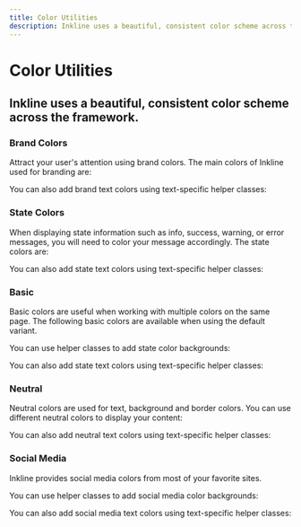 ```yaml
---
title: Color Utilities
description: Inkline uses a beautiful, consistent color scheme across the framework. 
---
```


<script setup>
import * as examples from './examples';
import {ColorBrandBackgroundExample} from './examples';
</script>


# Color Utilities

## Inkline uses a beautiful, consistent color scheme across the framework. 

### Brand Colors

Attract your user's attention using brand colors. The main colors of Inkline used for branding are:

<example type="color-utilities" :component="examples.ColorBrandBackgroundExample" :html="examples.ColorBrandBackgroundExampleHTML"></example>

<ColorBrandBackgroundExample></ColorBrandBackgroundExample>

<example type="color-utilities" :component="examples.ColorBrandPrimaryBackgroundExample" :html="examples.ColorBrandPrimaryBackgroundExampleHTML"></example>

<example type="color-utilities" :component="examples.ColorBrandSecondaryBackgroundExample" :html="examples.ColorBrandSecondaryBackgroundExampleHTML"></example>

<example type="color-utilities" :component="examples.ColorBrandLightBackgroundExample" :html="examples.ColorBrandLightBackgroundExampleHTML"></example>

<example type="color-utilities" :component="examples.ColorBrandDarkBackgroundExample" :html="examples.ColorBrandDarkBackgroundExampleHTML"></example>

You can also add brand text colors using text-specific helper classes:

<example type="color-utilities" :component="examples.ColorBrandTextExample" :html="examples.ColorBrandTextExampleHTML"></example>

<example type="color-utilities" :component="examples.ColorBrandPrimaryTextExample" :html="examples.ColorBrandPrimaryTextExampleHTML"></example>

<example type="color-utilities" :component="examples.ColorBrandSecondaryTextExample" :html="examples.ColorBrandSecondaryTextExampleHTML"></example>

<example type="color-utilities" :component="examples.ColorBrandLightTextExample" :html="examples.ColorBrandLightTextExampleHTML"></example>

<example type="color-utilities" :component="examples.ColorBrandDarkTextExample" :html="examples.ColorBrandDarkTextExampleHTML"></example>

### State Colors
When displaying state information such as info, success, warning, or error messages, you will need to color your message accordingly. The state colors are:

<example type="color-utilities" :component="examples.ColorStateBackgroundExample" :html="examples.ColorStateBackgroundExampleHTML"></example>

<example type="color-utilities" :component="examples.ColorStateInfoBackgroundExample" :html="examples.ColorStateInfoBackgroundExampleHTML"></example>

<example type="color-utilities" :component="examples.ColorStateSuccessBackgroundExample" :html="examples.ColorStateSuccessBackgroundExampleHTML"></example>

<example type="color-utilities" :component="examples.ColorStateWarningBackgroundExample" :html="examples.ColorStateWarningBackgroundExampleHTML"></example>

<example type="color-utilities" :component="examples.ColorStateDangerBackgroundExample" :html="examples.ColorStateDangerBackgroundExampleHTML"></example>

You can also add state text colors using text-specific helper classes:

<example type="color-utilities" :component="examples.ColorStateTextExample" :html="examples.ColorStateTextExampleHTML"></example>

<example type="color-utilities" :component="examples.ColorStateInfoTextExample" :html="examples.ColorStateInfoTextExampleHTML"></example>

<example type="color-utilities" :component="examples.ColorStateSuccessTextExample" :html="examples.ColorStateSuccessTextExampleHTML"></example>

<example type="color-utilities" :component="examples.ColorStateWarningTextExample" :html="examples.ColorStateWarningTextExampleHTML"></example>

<example type="color-utilities" :component="examples.ColorStateDangerTextExample" :html="examples.ColorStateDangerTextExampleHTML"></example>

### Basic
Basic colors are useful when working with multiple colors on the same page. The following basic colors are 
available when using the default variant.

You can use helper classes to add state color backgrounds:

<example type="color-utilities" :component="examples.ColorBasicBackgroundExample" :html="examples.ColorBasicBackgroundExampleHTML"></example>

<example type="color-utilities" :component="examples.ColorBasicRedBackgroundExample" :html="examples.ColorBasicRedBackgroundExampleHTML"></example>

<example type="color-utilities" :component="examples.ColorBasicOrangeBackgroundExample" :html="examples.ColorBasicOrangeBackgroundExampleHTML"></example>

<example type="color-utilities" :component="examples.ColorBasicYellowBackgroundExample" :html="examples.ColorBasicYellowBackgroundExampleHTML"></example>

<example type="color-utilities" :component="examples.ColorBasicGreenBackgroundExample" :html="examples.ColorBasicGreenBackgroundExampleHTML"></example>

<example type="color-utilities" :component="examples.ColorBasicTealBackgroundExample" :html="examples.ColorBasicTealBackgroundExampleHTML"></example>

<example type="color-utilities" :component="examples.ColorBasicBlueBackgroundExample" :html="examples.ColorBasicBlueBackgroundExampleHTML"></example>

<example type="color-utilities" :component="examples.ColorBasicPurpleBackgroundExample" :html="examples.ColorBasicPurpleBackgroundExampleHTML"></example>

<example type="color-utilities" :component="examples.ColorBasicPinkBackgroundExample" :html="examples.ColorBasicPinkBackgroundExampleHTML"></example>

You can also add state text colors using text-specific helper classes:

<example type="color-utilities" :component="examples.ColorBasicTextExample" :html="examples.ColorBasicTextExampleHTML"></example>

<example type="color-utilities" :component="examples.ColorBasicRedTextExample" :html="examples.ColorBasicRedTextExampleHTML"></example>

<example type="color-utilities" :component="examples.ColorBasicOrangeTextExample" :html="examples.ColorBasicOrangeTextExampleHTML"></example>

<example type="color-utilities" :component="examples.ColorBasicYellowTextExample" :html="examples.ColorBasicYellowTextExampleHTML"></example>

<example type="color-utilities" :component="examples.ColorBasicGreenTextExample" :html="examples.ColorBasicGreenTextExampleHTML"></example>

<example type="color-utilities" :component="examples.ColorBasicTealTextExample" :html="examples.ColorBasicTealTextExampleHTML"></example>

<example type="color-utilities" :component="examples.ColorBasicBlueTextExample" :html="examples.ColorBasicBlueTextExampleHTML"></example>

<example type="color-utilities" :component="examples.ColorBasicPurpleTextExample" :html="examples.ColorBasicPurpleTextExampleHTML"></example>

<example type="color-utilities" :component="examples.ColorBasicPinkTextExample" :html="examples.ColorBasicPinkTextExampleHTML"></example>

### Neutral
Neutral colors are used for text, background and border colors. You can use different neutral colors to display your content:

<example type="color-utilities" :component="examples.ColorNeutralBackgroundExample" :html="examples.ColorNeutralBackgroundExampleHTML"></example>

You can also add neutral text colors using text-specific helper classes:

<example type="color-utilities" :component="examples.ColorNeutralTextExample" :html="examples.ColorNeutralTextExampleHTML"></example>

### Social Media
Inkline provides social media colors from most of your favorite sites.

You can use helper classes to add social media color backgrounds:

<example type="color-utilities" :component="examples.ColorSocialBackgroundExample" :html="examples.ColorSocialBackgroundExampleHTML"></example>

You can also add social media text colors using text-specific helper classes:

<example type="color-utilities" :component="examples.ColorSocialTextExample" :html="examples.ColorSocialTextExampleHTML"></example>
